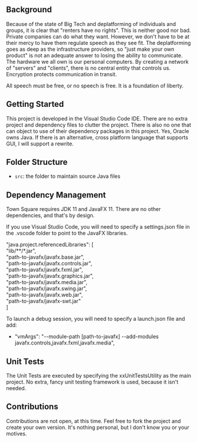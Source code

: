 ## Background

Because of the state of Big Tech and deplatforming of individuals and groups, it is clear that "renters have no rights". This is neither good nor bad. Private companies can do what they want. However, we don't have to be at their mercy to have them regulate speech as they see fit. The deplatforming goes as deep as the infrastructure providers, so "just make your own product" is not an adequate answer to losing the ability to communicate. The hardware we all own is our personal computers. By creating a network of "servers" and "clients", there is no central entity that controls us. Encryption protects communication in transit. 

All speech must be free, or no speech is free. It is a foundation of liberty.

## Getting Started

This project is developed in the Visual Studio Code IDE. There are no extra project and dependency files to clutter the project. There is also no one that can object to use of their dependency packages in this project. Yes, Oracle owns Java. If there is an alternative, cross platform language that supports GUI, I will support a rewrite.

## Folder Structure

- `src`: the folder to maintain source Java files

## Dependency Management

Town Square requires JDK 11 and JavaFX 11. There are no other dependencies, and that's by design.

If you use Visual Studio Code, you will need to specify a settings.json file in the .vscode folder to point to the JavaFX libraries. 

"java.project.referencedLibraries": [<br/>
        "lib/**/*.jar",<br/>
        "path-to-javafx/javafx.base.jar",<br/>
        "path-to-javafx/javafx.controls.jar",<br/>
        "path-to-javafx/javafx.fxml.jar",<br/>
        "path-to-javafx/javafx.graphics.jar",<br/>
        "path-to-javafx/javafx.media.jar",<br/>
        "path-to-javafx/javafx.swing.jar",<br/>
        "path-to-javafx/javafx.web.jar",<br/>
        "path-to-javafx/javafx-swt.jar"<br/>
    ]<br/>

To launch a debug session, you will need to specify a launch.json file and add:

- "vmArgs": "--module-path [path-to-javafx] --add-modules javafx.controls,javafx.fxml,javafx.media",

## Unit Tests

The Unit Tests are executed by specifying the xxUnitTestsUtility as the main project. No extra, fancy unit testing framework is used, because it isn't needed.

## Contributions

Contributions are not open, at this time. Feel free to fork the project and create your own version. It's nothing personal, but I don't know you or your motives.
